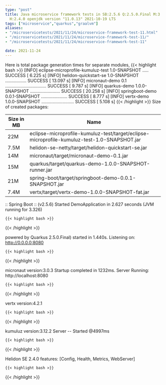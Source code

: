 ```yaml
---
type: "post"
title: Java microservice framework tests in SB:2.5.6 Q:2.5.0.Final M:3.2.0 V:4.2.1
  H:2.4.0 openjdk version "11.0.13" 2021-10-19 LTS
tags: ["microservice","quarkus","graalvm"]
aliases:
- "/microservicetests/2021/11/24/microservice-framework-test-11.html"
- "/microservicetests/2021/11/24/microservice-framework-test-11/"
- "/microservicetests/2021/11/24/microservice-framework-test-11"

date: 2021-11-24
---
```

 
Here is total package generation times for separate modules,
{{< highlight bash >}}
[INFO] eclipse-microprofile-kumuluz-test 1.0-SNAPSHOT ..... SUCCESS [  6.225 s]
[INFO] helidon-quickstart-se 1.0-SNAPSHOT ................. SUCCESS [ 13.097 s]
[INFO] micronaut-demo 0.1 ................................. SUCCESS [  9.787 s]
[INFO] quarkus-demo 1.0.0-SNAPSHOT ........................ SUCCESS [ 20.258 s]
[INFO] springboot-demo 0.0.1-SNAPSHOT ..................... SUCCESS [  8.777 s]
[INFO] vertx-demo 1.0.0-SNAPSHOT .......................... SUCCESS [  5.108 s]
{{< /highlight >}}
Size of created packages:

| Size in MB |  Name |
|------------|-------|
| 22M | eclipse-microprofile-kumuluz-test/target/eclipse-microprofile-kumuluz-test-1.0-SNAPSHOT.jar |
| 7.5M | helidon-se-netty/target/helidon-quickstart-se.jar |
| 14M | micronaut/target/micronaut-demo-0.1.jar |
| 15M | quarkus/target/quarkus-demo-1.0.0-SNAPSHOT-runner.jar |
| 21M | spring-boot/target/springboot-demo-0.0.1-SNAPSHOT.jar |
| 7.4M | vertx/target/vertx-demo-1.0.0-SNAPSHOT-fat.jar |


:: Spring Boot :: (v2.5.6) Started DemoApplication in 2.627 seconds (JVM running for 3.326)

    {{< highlight bash >}}
{{< /highlight >}}

powered by Quarkus 2.5.0.Final) started in 1.440s. Listening on: http://0.0.0.0:8080

    {{< highlight bash >}}
{{< /highlight >}}

micronaut version:3.0.3 Startup completed in 1232ms. Server Running: http://localhost:8080

    {{< highlight bash >}}
{{< /highlight >}}

vertx version:4.2.1

    {{< highlight bash >}}
{{< /highlight >}}

kumuluz version:3.12.2 Server -- Started @4997ms

    {{< highlight bash >}}
{{< /highlight >}}

Helidon SE 2.4.0 features: [Config, Health, Metrics, WebServer]

    {{< highlight bash >}}
{{< /highlight >}}
